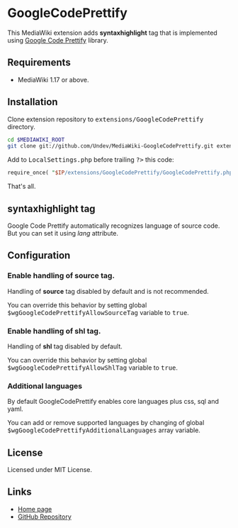# GoogleCodePrettify

This MediaWiki extension adds **syntaxhighlight** tag that is implemented using
[Google Code Prettify](http://google-code-prettify.googlecode.com/svn/trunk/README.html) library.

## Requirements

* MediaWiki 1.17 or above.

## Installation

Clone extension repository to <tt>extensions/GoogleCodePrettify</tt> directory.

```bash
cd $MEDIAWIKI_ROOT
git clone git://github.com/Undev/MediaWiki-GoogleCodePrettify.git extensions/GoogleCodePrettify
```

Add to <tt>LocalSettings.php</tt> before trailing <tt>?&gt;</tt> this code:

```perl
require_once( "$IP/extensions/GoogleCodePrettify/GoogleCodePrettify.php" );
```

That's all.

## syntaxhighlight tag

Google Code Prettify automatically recognizes language of source code. But you can set it using *lang* attribute.

## Configuration

### Enable handling of **source** tag.

Handling of **source** tag disabled by default and is not recommended.

You can override this behavior by setting global <tt>$wgGoogleCodePrettifyAllowSourceTag</tt> variable to <tt>true</tt>.

### Enable handling of **shl** tag.

Handling of **shl** tag disabled by default.

You can override this behavior by setting global <tt>$wgGoogleCodePrettifyAllowShlTag</tt> variable to <tt>true</tt>.

### Additional languages

By default GoogleCodePrettify enables core languages plus css, sql and yaml.

You can add or remove supported languages by changing of global <tt>$wgGoogleCodePrettifyAdditionalLanguages</tt> array variable.

## License

Licensed under MIT License.

## Links

* [Home page](http://www.mediawiki.org/wiki/Extension:GoogleCodePrettify)
* [GitHub Repository](https://github.com/Undev/MediaWiki-GoogleCodePrettify)

